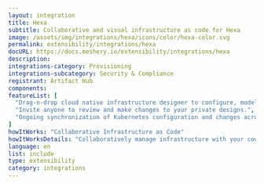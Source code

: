 ```yaml
---
layout: integration
title: Hexa
subtitle: Collaborative and visual infrastructure as code for Hexa
image: /assets/img/integrations/hexa/icons/color/hexa-color.svg
permalink: extensibility/integrations/hexa
docURL: https://docs.meshery.io/extensibility/integrations/hexa
description: 
integrations-category: Provisioning
integrations-subcategory: Security & Compliance
registrant: Artifact Hub
components: 
featureList: [
  "Drag-n-drop cloud native infrastructure designer to configure, model, and deploy your workloads.",
  "Invite anyone to review and make changes to your private designs.",
  "Ongoing synchronization of Kubernetes configuration and changes across any number of clusters."
]
howItWorks: "Collaborative Infrastructure as Code"
howItWorksDetails: "Collaboratively manage infrastructure with your coworkers synchronously sharing the same designs."
language: en
list: include
type: extensibility
category: integrations
---
```

